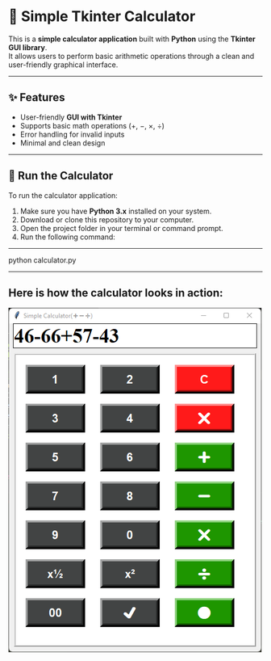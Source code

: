 # 🧮 Simple Tkinter Calculator

This is a **simple calculator application** built with **Python** using the **Tkinter GUI library**.  
It allows users to perform basic arithmetic operations through a clean and user-friendly graphical interface.

---

## ✨ Features
- User-friendly **GUI with Tkinter**
- Supports basic math operations (+, −, ×, ÷)
- Error handling for invalid inputs
- Minimal and clean design

---

## 🚀 Run the Calculator  

To run the calculator application:  

1. Make sure you have **Python 3.x** installed on your system.  
2. Download or clone this repository to your computer.  
3. Open the project folder in your terminal or command prompt.  
4. Run the following command:  
---

python calculator.py



---
## Here is how the calculator looks in action:

![image alt](https://github.com/ZeeshanAhmed215/Simple-Python-Calculator-using-tkinter-library/blob/90667f49a0020de62fae4cbdd9010911668d74b8/Calculator_Screenshot.png)

